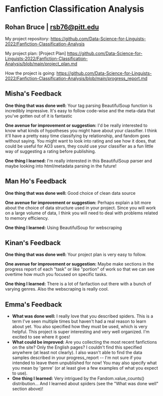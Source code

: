 # Fanfiction Classification Analysis

## Rohan Bruce | rsb76@pitt.edu

My project repository: https://github.com/Data-Science-for-Linguists-2022/Fanfiction-Classification-Analysis

My project plan: [Project Plan] https://github.com/Data-Science-for-Linguists-2022/Fanfiction-Classification-Analysis/blob/main/project_plan.md

How the project is going: https://github.com/Data-Science-for-Linguists-2022/Fanfiction-Classification-Analysis/blob/main/progress_report.md

## Misha's Feedback

**One thing that was done well:** Your tag parsing BeautifulSoup function is incredibly impressive. It's easy to follow code-wise and the meta-data that you've gotten out of it is fantastic

**One avenue for improvement or suggestion:** I'd be really interested to know what kinds of hypotheses you might have about your classifier. I think it'll have a pretty easy time classifying by relationship, and fandom goes without saying. You might want to look into rating and see how it does, that could be useful for AO3 users, they could use your classifier as a fun little way of suggesting a rating before publishing.

**One thing I learned:** I'm really interested in this BeautifulSoup parser and maybe looking into html/metadata parsing in the future!

## Man Ho's Feedback

**One thing that was done well:** Good choice of clean data source

**One avenue for improvement or suggestion:** Perhaps explain a bit more about the choice of data structure used in your project. Since you will work on a large volume of data, I think you will need to deal with problems related to memory efficiency.

**One thing I learned:** Using BeautifulSoup for webscraping

## Kinan's Feedback

**One thing that was done well:** Your project plan is very easy to follow.

**One avenue for improvement or suggestion:** Maybe make sections in the progress report of each "task" or like "portion" of work so that we can see overtime how much you focused on specific tasks.

**One thing I learned:** There is a lot of fanfaction out there with a bunch of varying genres. Also the webscraping is really cool.

## Emma's Feedback

- **What was done well:** I really love that you described spiders.  This is a term I've seen multiple times but haven't had a real reason to learn about yet.  You also specified how they must be used, which is very helpful.  This project is super interesting and very well organized. I'm excited to see where it goes!
- **What could be improved:** Are you collecting the most recent fanfictions on the site? Only the English pages? I couldn't find this specified anywhere (at least not clearly).  I also wasn't able to find the data samples described in your progress_report -- I'm not sure if you intended to leave them unpublished for now!  You may also specify what you mean by 'genre' (or at least give a few examples of what you expect to use).
- **One thing I learned:** Very intrigued by the Fandom.value_counts() distribution... And I learned about spiders (see the "What was done well" section above)!
